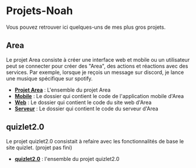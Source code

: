 # Projets-Noah

Vous pouvez retrouver ici quelques-uns de mes plus gros projets.

## Area

Le projet Area consiste à créer une interface web et mobile ou un utilisateur peut se connecter pour créer des "Area", des actions et réactions avec des services. Par exemple, lorsque je reçois un message sur discord, je lance une musique spécifique sur spotify.

- **[Projet Area](https://github.com/NoahTesson/Projets-Noah/tree/main/Area)** : L'ensemble du projet Area
- **[Mobile](https://github.com/NoahTesson/Projets-Noah/tree/main/Area/client-mobile)** : Le dossier qui contient le code de l'application mobile d'Area
- **[Web](https://github.com/NoahTesson/Projets-Noah/tree/main/Area/client-web)** : Le dossier qui contient le code du site web d'Area
- **[Serveur](https://github.com/NoahTesson/Projets-Noah/tree/main/Area/backendNew)** : Le dossier qui contient le code du serveur d'Area

## quizlet2.0

Le projet quizlet2.0 consistait à refaire avec les fonctionnalités de base le site quizlet. (projet pas fini)

- **[quizlet2.0](https://github.com/NoahTesson/Projets-Noah/tree/main/quizlet2.0)** : l'ensemble du projet quizlet2.0
